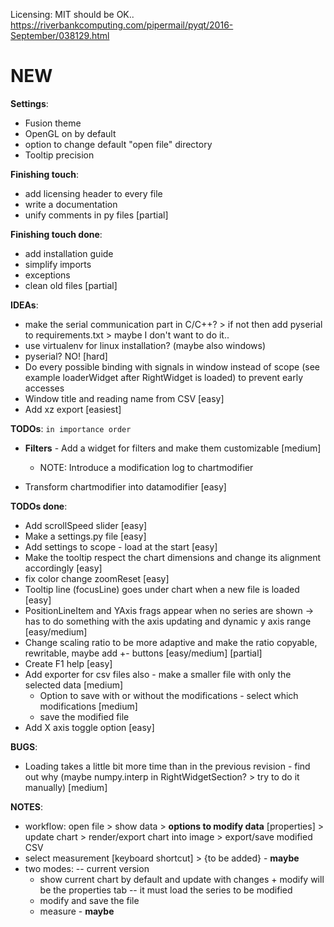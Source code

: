 Licensing: MIT should be OK.. https://riverbankcomputing.com/pipermail/pyqt/2016-September/038129.html

# NEW

**Settings**:
 - Fusion theme
 - OpenGL on by default
 - option to change default "open file" directory
 - Tooltip precision


**Finishing touch**:
 - add licensing header to every file
 - write a documentation
 - unify comments in py files [partial]

**Finishing touch done**:
 - add installation guide
 - simplify imports
 - exceptions
 - clean old files [partial]

**IDEAs**:
 - make the serial communication part in C/C++? > if not then add pyserial to requirements.txt > maybe I don't want to do it..
 - use virtualenv for linux installation? (maybe also windows)
 - pyserial? NO! [hard]
 - Do every possible binding with signals in window instead of scope (see example loaderWidget after RightWidget is loaded) to prevent early accesses
 - Window title and reading name from CSV [easy]
 - Add xz export [easiest]

**TODOs**:  `in importance order`
 - **Filters** - Add a widget for filters and make them customizable [medium]
   - NOTE: Introduce a modification log to chartmodifier

 - Transform chartmodifier into datamodifier [easy]

**TODOs done**:
 - Add scrollSpeed slider [easy]
 - Make a settings.py file [easy]
  - Add settings to scope - load at the start [easy]
 - Make the tooltip respect the chart dimensions and change its alignment accordingly [easy]
 - fix color change zoomReset [easy]
 - Tooltip line (focusLine) goes under chart when a new file is loaded [easy]
 - PositionLineItem and YAxis frags appear when no series are shown -> has to do something with the axis updating and dynamic y axis range [easy/medium]
 - Change scaling ratio to be more adaptive and make the ratio copyable, rewritable, maybe add +- buttons  [easy/medium] [partial]
 - Create F1 help [easy]
 - Add exporter for csv files also - make a smaller file with only the selected data [medium]
   - Option to save with or without the modifications - select which modifications [medium]
   - save the modified file
 - Add X axis toggle option [easy]

**BUGS**:
 - Loading takes a little bit more time than in the previous revision - find out why (maybe numpy.interp in RightWidgetSection? > try to do it manually) [medium]

**NOTES**:
 - workflow: open file > show data > **options to modify data** [properties] > update chart > render/export chart into image > export/save modified CSV
 - select measurement [keyboard shortcut] > {to be added} - **maybe**
 - two modes: -- current version
    - show current chart by default and update with changes + modify will be the properties tab -- it must load the series to be modified
    - modify and save the file
    - measure - **maybe**
